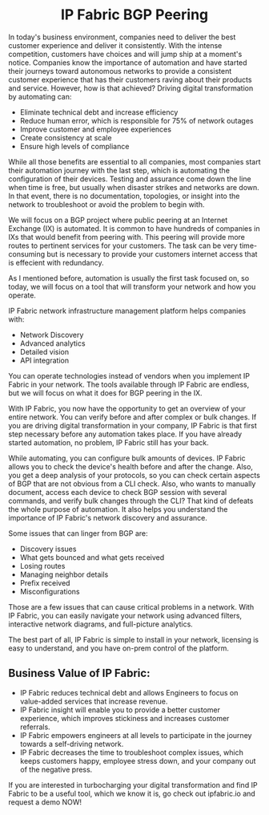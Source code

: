 <h1 align="center">
   IP Fabric BGP Peering 
</h1> 

In today's business environment, companies need to deliver the best customer experience and deliver it consistently. With the intense competition, customers have choices and will jump ship at a moment's notice. Companies know the importance of automation and have started their journeys toward autonomous networks to provide a consistent customer experience that has their customers raving about their products and service. However, how is that achieved?
Driving digital transformation by automating can:
- Eliminate technical debt and increase efficiency
- Reduce human error, which is responsible for 75% of network outages
- Improve customer and employee experiences
- Create consistency at scale
- Ensure high levels of compliance

While all those benefits are essential to all companies, most companies start their automation journey with the last step, which is automating the configuration of their devices. Testing and assurance come down the line when time is free, but usually when disaster strikes and networks are down. In that event, there is no documentation, topologies, or insight into the network to troubleshoot or avoid the problem to begin with.  

We will focus on a BGP project where public peering at an Internet Exchange (IX) is automated. It is common to have hundreds of companies in IXs that would benefit from peering with. This peering will provide more routes to pertinent services for your customers. 
The task can be very time-consuming but is necessary to provide your customers internet access that is effecient with redundancy.

As I mentioned before, automation is usually the first task focused on, so today, we will focus on a tool that will transform your network and how you operate. 

IP Fabric network infrastructure management platform helps companies with:
- Network Discovery
- Advanced analytics
- Detailed vision 
- API integration 

You can operate technologies instead of vendors when you implement IP Fabric in your network. The tools available through IP Fabric are endless, but we will focus on what it does for BGP peering in the IX.

With IP Fabric, you now have the opportunity to get an overview of your entire network. You can verify before and after complex or bulk changes. If you are driving digital transformation in your company, IP Fabric is that first step necessary before any automation takes place. If you have already started automation, no problem, IP Fabric still has your back. 

While automating, you can configure bulk amounts of devices. IP Fabric allows you to check the device's health before and after the change. Also, you get a deep analysis of your protocols, so you can check certain aspects of BGP that are not obvious from a CLI check. Also, who wants to manually document, access each device to check BGP session with several commands, and verify bulk changes through the CLI? That kind of defeats the whole purpose of automation. It also helps you understand the importance of IP Fabric's network discovery and assurance. 

Some issues that can linger from BGP are:
- Discovery issues
- What gets bounced and what gets received
- Losing routes
- Managing neighbor details
- Prefix received 
- Misconfigurations

Those are a few issues that can cause critical problems in a network. With IP Fabric, you can easily navigate your network using advanced filters, interactive network diagrams, and full-picture analytics. 

The best part of all, IP Fabric is simple to install in your network, licensing is easy to understand, and you have on-prem control of the platform. 

## Business Value of IP Fabric:

- IP Fabric reduces technical debt and allows Engineers to focus on value-added services that increase revenue. 
- IP Fabric insight will enable you to provide a better customer experience, which improves stickiness and increases customer referrals.
- IP Fabric empowers engineers at all levels to participate in the journey towards a self-driving network. 
- IP Fabric decreases the time to troubleshoot complex issues, which keeps customers happy, employee stress down, and your company out of the negative press.

If you are interested in turbocharging your digital transformation and find IP Fabric to be a useful tool,  which we know it is, go check out ipfabric.io and request a demo NOW!
